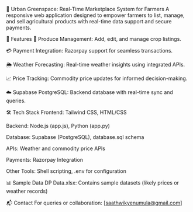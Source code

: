 🌱 Urban Greenspace: Real-Time Marketplace System for Farmers
A responsive web application designed to empower farmers to list, manage, and sell agricultural products with real-time data support and secure payments.

📌 Features
🛒 Produce Management: Add, edit, and manage crop listings.

💳 Payment Integration: Razorpay support for seamless transactions.

🌦️ Weather Forecasting: Real-time weather insights using integrated APIs.

📈 Price Tracking: Commodity price updates for informed decision-making.

☁️ Supabase PostgreSQL: Backend database with real-time sync and queries.

🛠 Tech Stack
Frontend: Tailwind CSS, HTML/CSS

Backend: Node.js (app.js), Python (app.py)

Database: Supabase (PostgreSQL), database.sql schema

APIs: Weather and commodity price APIs

Payments: Razorpay Integration

Other Tools: Shell scripting, .env for configuration

📊 Sample Data
DP Data.xlsx: Contains sample datasets (likely prices or weather records)

📬 Contact
For queries or collaboration: [saathwikyenumula@gmail.com]
